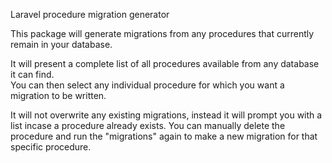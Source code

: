 Laravel procedure migration generator

This package will generate migrations from any procedures that currently remain in your database.

It will present a complete list of all procedures available from any database it can find.  
You can then select any individual procedure for which you want a migration to be written.

It will not overwrite any existing migrations, instead it will prompt you with a list incase a procedure already exists.
You can manually delete the procedure and run the "migrations" again to make a new migration for that specific procedure.